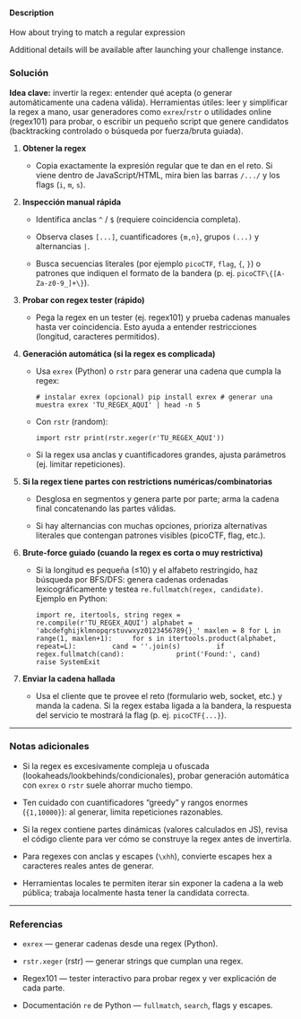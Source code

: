 #### Description

How about trying to match a regular expression

Additional details will be available after launching your challenge instance.
### **Solución** 

**Idea clave:** invertir la regex: entender qué acepta (o generar automáticamente una cadena válida). Herramientas útiles: leer y simplificar la regex a mano, usar generadores como `exrex`/`rstr` o utilidades online (regex101) para probar, o escribir un pequeño script que genere candidatos (backtracking controlado o búsqueda por fuerza/bruta guiada).

1. **Obtener la regex**
    
    - Copia exactamente la expresión regular que te dan en el reto. Si viene dentro de JavaScript/HTML, mira bien las barras `/.../` y los flags (`i`, `m`, `s`).
        
2. **Inspección manual rápida**
    
    - Identifica anclas `^` / `$` (requiere coincidencia completa).
        
    - Observa clases `[...]`, cuantificadores `{m,n}`, grupos `(...)` y alternancias `|`.
        
    - Busca secuencias literales (por ejemplo `picoCTF`, `flag`, `{`, `}`) o patrones que indiquen el formato de la bandera (p. ej. `picoCTF\{[A-Za-z0-9_]+\}`).
        
3. **Probar con regex tester (rápido)**
    
    - Pega la regex en un tester (ej. regex101) y prueba cadenas manuales hasta ver coincidencia. Esto ayuda a entender restricciones (longitud, caracteres permitidos).
        
4. **Generación automática (si la regex es complicada)**
    
    - Usa `exrex` (Python) o `rstr` para generar una cadena que cumpla la regex:
        
        `# instalar exrex (opcional) pip install exrex # generar una muestra exrex 'TU_REGEX_AQUI' | head -n 5`
        
    - Con `rstr` (random):
        
        `import rstr print(rstr.xeger(r'TU_REGEX_AQUI'))`
        
    - Si la regex usa anclas y cuantificadores grandes, ajusta parámetros (ej. limitar repeticiones).
        
5. **Si la regex tiene partes con restrictions numéricas/combinatorias**
    
    - Desglosa en segmentos y genera parte por parte; arma la cadena final concatenando las partes válidas.
        
    - Si hay alternancias con muchas opciones, prioriza alternativas literales que contengan patrones visibles (picoCTF, flag, etc.).
        
6. **Brute-force guiado (cuando la regex es corta o muy restrictiva)**
    
    - Si la longitud es pequeña (≤10) y el alfabeto restringido, haz búsqueda por BFS/DFS: genera cadenas ordenadas lexicográficamente y testea `re.fullmatch(regex, candidate)`. Ejemplo en Python:
        
        `import re, itertools, string regex = re.compile(r'TU_REGEX_AQUI') alphabet = 'abcdefghijklmnopqrstuvwxyz0123456789{}_' maxlen = 8 for L in range(1, maxlen+1):     for s in itertools.product(alphabet, repeat=L):         cand = ''.join(s)         if regex.fullmatch(cand):             print('Found:', cand)             raise SystemExit`
        
7. **Enviar la cadena hallada**
    
    - Usa el cliente que te provee el reto (formulario web, socket, etc.) y manda la cadena. Si la regex estaba ligada a la bandera, la respuesta del servicio te mostrará la flag (p. ej. `picoCTF{...}`).
        

---

### **Notas adicionales**

- Si la regex es excesivamente compleja u ofuscada (lookaheads/lookbehinds/condicionales), probar generación automática con `exrex` o `rstr` suele ahorrar mucho tiempo.
    
- Ten cuidado con cuantificadores “greedy” y rangos enormes (`{1,10000}`): al generar, limita repeticiones razonables.
    
- Si la regex contiene partes dinámicas (valores calculados en JS), revisa el código cliente para ver cómo se construye la regex antes de invertirla.
    
- Para regexes con anclas y escapes (`\xhh`), convierte escapes hex a caracteres reales antes de generar.
    
- Herramientas locales te permiten iterar sin exponer la cadena a la web pública; trabaja localmente hasta tener la candidata correcta.
    

---

### **Referencias**

- `exrex` — generar cadenas desde una regex (Python).
    
- `rstr.xeger` (rstr) — generar strings que cumplan una regex.
    
- Regex101 — tester interactivo para probar regex y ver explicación de cada parte.
    
- Documentación `re` de Python — `fullmatch`, `search`, flags y escapes.